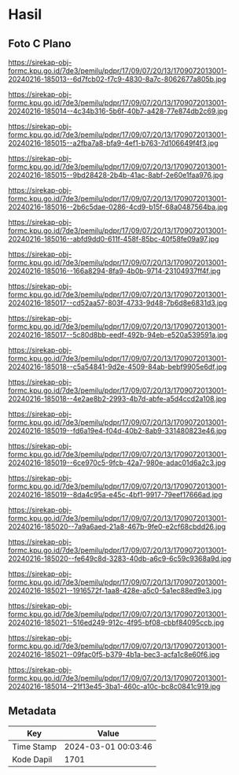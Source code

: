 # Hasil

## Foto C Plano

https://sirekap-obj-formc.kpu.go.id/7de3/pemilu/pdpr/17/09/07/20/13/1709072013001-20240216-185013--6d7fcb02-f7c9-4830-8a7c-8062677a805b.jpg

https://sirekap-obj-formc.kpu.go.id/7de3/pemilu/pdpr/17/09/07/20/13/1709072013001-20240216-185014--4c34b316-5b6f-40b7-a428-77e874db2c69.jpg

https://sirekap-obj-formc.kpu.go.id/7de3/pemilu/pdpr/17/09/07/20/13/1709072013001-20240216-185015--a2fba7a8-bfa9-4ef1-b763-7d106649f4f3.jpg

https://sirekap-obj-formc.kpu.go.id/7de3/pemilu/pdpr/17/09/07/20/13/1709072013001-20240216-185015--9bd28428-2b4b-41ac-8abf-2e60e1faa976.jpg

https://sirekap-obj-formc.kpu.go.id/7de3/pemilu/pdpr/17/09/07/20/13/1709072013001-20240216-185016--2b6c5dae-0286-4cd9-b15f-68a0487564ba.jpg

https://sirekap-obj-formc.kpu.go.id/7de3/pemilu/pdpr/17/09/07/20/13/1709072013001-20240216-185016--abfd9dd0-611f-458f-85bc-40f58fe09a97.jpg

https://sirekap-obj-formc.kpu.go.id/7de3/pemilu/pdpr/17/09/07/20/13/1709072013001-20240216-185016--166a8294-8fa9-4b0b-9714-23104937ff4f.jpg

https://sirekap-obj-formc.kpu.go.id/7de3/pemilu/pdpr/17/09/07/20/13/1709072013001-20240216-185017--cd52aa57-803f-4733-9d48-7b6d8e6831d3.jpg

https://sirekap-obj-formc.kpu.go.id/7de3/pemilu/pdpr/17/09/07/20/13/1709072013001-20240216-185017--5c80d8bb-eedf-492b-94eb-e520a539591a.jpg

https://sirekap-obj-formc.kpu.go.id/7de3/pemilu/pdpr/17/09/07/20/13/1709072013001-20240216-185018--c5a54841-9d2e-4509-84ab-bebf9905e6df.jpg

https://sirekap-obj-formc.kpu.go.id/7de3/pemilu/pdpr/17/09/07/20/13/1709072013001-20240216-185018--4e2ae8b2-2993-4b7d-abfe-a5d4ccd2a108.jpg

https://sirekap-obj-formc.kpu.go.id/7de3/pemilu/pdpr/17/09/07/20/13/1709072013001-20240216-185019--fd6a19e4-f04d-40b2-8ab9-331480823e46.jpg

https://sirekap-obj-formc.kpu.go.id/7de3/pemilu/pdpr/17/09/07/20/13/1709072013001-20240216-185019--6ce970c5-9fcb-42a7-980e-adac01d6a2c3.jpg

https://sirekap-obj-formc.kpu.go.id/7de3/pemilu/pdpr/17/09/07/20/13/1709072013001-20240216-185019--8da4c95a-e45c-4bf1-9917-79eef17666ad.jpg

https://sirekap-obj-formc.kpu.go.id/7de3/pemilu/pdpr/17/09/07/20/13/1709072013001-20240216-185020--7a9a6aed-21a8-467b-9fe0-e2cf68cbdd26.jpg

https://sirekap-obj-formc.kpu.go.id/7de3/pemilu/pdpr/17/09/07/20/13/1709072013001-20240216-185020--fe649c8d-3283-40db-a6c9-6c59c9368a9d.jpg

https://sirekap-obj-formc.kpu.go.id/7de3/pemilu/pdpr/17/09/07/20/13/1709072013001-20240216-185021--1916572f-1aa8-428e-a5c0-5a1ec88ed9e3.jpg

https://sirekap-obj-formc.kpu.go.id/7de3/pemilu/pdpr/17/09/07/20/13/1709072013001-20240216-185021--516ed249-912c-4f95-bf08-cbbf84095ccb.jpg

https://sirekap-obj-formc.kpu.go.id/7de3/pemilu/pdpr/17/09/07/20/13/1709072013001-20240216-185021--09fac0f5-b379-4b1a-bec3-acfa1c8e60f6.jpg

https://sirekap-obj-formc.kpu.go.id/7de3/pemilu/pdpr/17/09/07/20/13/1709072013001-20240216-185014--21f13e45-3ba1-460c-a10c-bc8c0841c919.jpg


## Metadata

| Key        | Value               |
| ---------- | ------------------- |
| Time Stamp | 2024-03-01 00:03:46 |
| Kode Dapil | 1701                |



